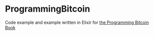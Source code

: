 # ProgrammingBitcoin

Code example and example written in Elixir for [the Programming Bitcoin Book](https://programmingbitcoin.com/)